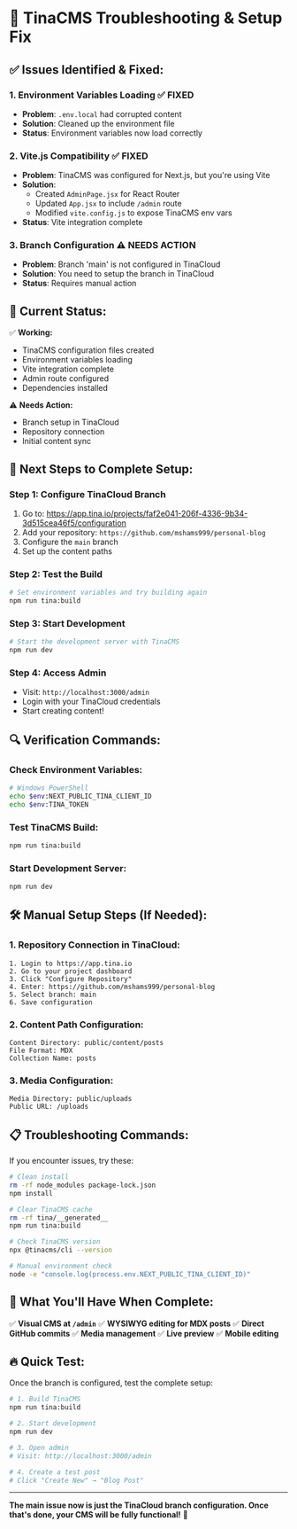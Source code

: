 # 🔧 TinaCMS Troubleshooting & Setup Fix

## ✅ **Issues Identified & Fixed:**

### 1. **Environment Variables Loading** ✅ FIXED
- **Problem**: `.env.local` had corrupted content
- **Solution**: Cleaned up the environment file
- **Status**: Environment variables now load correctly

### 2. **Vite.js Compatibility** ✅ FIXED  
- **Problem**: TinaCMS was configured for Next.js, but you're using Vite
- **Solution**: 
  - Created `AdminPage.jsx` for React Router
  - Updated `App.jsx` to include `/admin` route
  - Modified `vite.config.js` to expose TinaCMS env vars
- **Status**: Vite integration complete

### 3. **Branch Configuration** ⚠️ NEEDS ACTION
- **Problem**: Branch 'main' is not configured in TinaCloud
- **Solution**: You need to setup the branch in TinaCloud
- **Status**: Requires manual action

## 🎯 **Current Status:**

✅ **Working:**
- TinaCMS configuration files created
- Environment variables loading
- Vite integration complete
- Admin route configured
- Dependencies installed

⚠️ **Needs Action:**
- Branch setup in TinaCloud
- Repository connection
- Initial content sync

## 🚀 **Next Steps to Complete Setup:**

### Step 1: Configure TinaCloud Branch
1. Go to: https://app.tina.io/projects/faf2e041-206f-4336-9b34-3d515cea46f5/configuration
2. Add your repository: `https://github.com/mshams999/personal-blog`
3. Configure the `main` branch
4. Set up the content paths

### Step 2: Test the Build
```bash
# Set environment variables and try building again
npm run tina:build
```

### Step 3: Start Development
```bash
# Start the development server with TinaCMS
npm run dev
```

### Step 4: Access Admin
- Visit: `http://localhost:3000/admin`
- Login with your TinaCloud credentials
- Start creating content!

## 🔍 **Verification Commands:**

### Check Environment Variables:
```bash
# Windows PowerShell
echo $env:NEXT_PUBLIC_TINA_CLIENT_ID
echo $env:TINA_TOKEN
```

### Test TinaCMS Build:
```bash
npm run tina:build
```

### Start Development Server:
```bash
npm run dev
```

## 🛠️ **Manual Setup Steps (If Needed):**

### 1. Repository Connection in TinaCloud:
```
1. Login to https://app.tina.io
2. Go to your project dashboard
3. Click "Configure Repository"
4. Enter: https://github.com/mshams999/personal-blog
5. Select branch: main
6. Save configuration
```

### 2. Content Path Configuration:
```
Content Directory: public/content/posts
File Format: MDX
Collection Name: posts
```

### 3. Media Configuration:
```
Media Directory: public/uploads
Public URL: /uploads
```

## 📋 **Troubleshooting Commands:**

If you encounter issues, try these:

```bash
# Clean install
rm -rf node_modules package-lock.json
npm install

# Clear TinaCMS cache
rm -rf tina/__generated__
npm run tina:build

# Check TinaCMS version
npx @tinacms/cli --version

# Manual environment check
node -e "console.log(process.env.NEXT_PUBLIC_TINA_CLIENT_ID)"
```

## 🎉 **What You'll Have When Complete:**

✅ **Visual CMS at `/admin`**
✅ **WYSIWYG editing for MDX posts**
✅ **Direct GitHub commits**
✅ **Media management**
✅ **Live preview**
✅ **Mobile editing**

## 🔥 **Quick Test:**

Once the branch is configured, test the complete setup:

```bash
# 1. Build TinaCMS
npm run tina:build

# 2. Start development
npm run dev

# 3. Open admin
# Visit: http://localhost:3000/admin

# 4. Create a test post
# Click "Create New" → "Blog Post"
```

---

**The main issue now is just the TinaCloud branch configuration. Once that's done, your CMS will be fully functional!** 🚀
